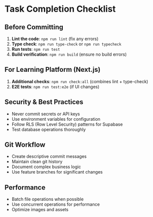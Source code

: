 # Task Completion Checklist

## Before Committing
1. **Lint the code**: `npm run lint` (fix any errors)
2. **Type check**: `npm run type-check` or `npm run typecheck` 
3. **Run tests**: `npm run test`
4. **Build verification**: `npm run build` (ensure no build errors)

## For Learning Platform (Next.js)
1. **Additional checks**: `npm run check:all` (combines lint + type-check)
2. **E2E tests**: `npm run test:e2e` (if UI changes)

## Security & Best Practices
- Never commit secrets or API keys
- Use environment variables for configuration
- Follow RLS (Row Level Security) patterns for Supabase
- Test database operations thoroughly

## Git Workflow
- Create descriptive commit messages
- Maintain clean git history
- Document complex business logic
- Use feature branches for significant changes

## Performance
- Batch file operations when possible
- Use concurrent operations for performance
- Optimize images and assets